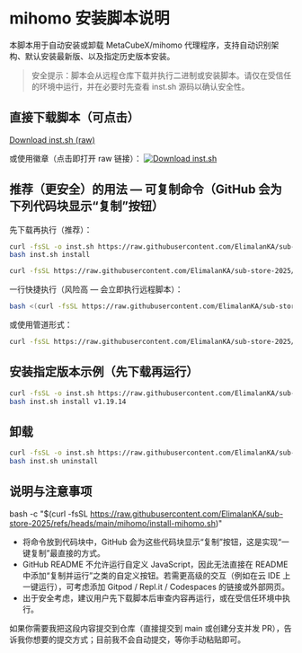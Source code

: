 # mihomo 安装脚本说明

本脚本用于自动安装或卸载 MetaCubeX/mihomo 代理程序，支持自动识别架构、默认安装最新版、以及指定历史版本安装。

> 安全提示：脚本会从远程仓库下载并执行二进制或安装脚本。请仅在受信任的环境中运行，并在必要时先查看 inst.sh 源码以确认安全性。

## 直接下载脚本（可点击）
[Download inst.sh (raw)](https://raw.githubusercontent.com/ElimalanKA/sub-store-2025/main/mihomo/inst.sh)

或使用徽章（点击即打开 raw 链接）：
[![Download inst.sh](https://img.shields.io/badge/Download-inst.sh-blue?logo=github&style=flat-square)](https://raw.githubusercontent.com/ElimalanKA/sub-store-2025/main/mihomo/inst.sh)

## 推荐（更安全）的用法 — 可复制命令（GitHub 会为下列代码块显示“复制”按钮）
先下载再执行（推荐）：

```bash
curl -fsSL -o inst.sh https://raw.githubusercontent.com/ElimalanKA/sub-store-2025/main/mihomo/inst.sh
bash inst.sh install
```

```bash
curl -fsSL https://raw.githubusercontent.com/ElimalanKA/sub-store-2025/refs/heads/main/mihomo/install-mihomo.sh
```

一行快捷执行（风险高 — 会立即执行远程脚本）：

```bash
bash <(curl -fsSL https://raw.githubusercontent.com/ElimalanKA/sub-store-2025/main/mihomo/inst.sh) install
```

或使用管道形式：

```bash
curl -fsSL https://raw.githubusercontent.com/ElimalanKA/sub-store-2025/main/mihomo/inst.sh | bash -s -- install
```

## 安装指定版本示例（先下载再运行）

```bash
curl -fsSL -o inst.sh https://raw.githubusercontent.com/ElimalanKA/sub-store-2025/main/mihomo/inst.sh
bash inst.sh install v1.19.14
```

## 卸载

```bash
curl -fsSL -o inst.sh https://raw.githubusercontent.com/ElimalanKA/sub-store-2025/main/mihomo/inst.sh
bash inst.sh uninstall
```

## 说明与注意事项

bash -c "$(curl -fsSL https://raw.githubusercontent.com/ElimalanKA/sub-store-2025/refs/heads/main/mihomo/install-mihomo.sh)"

- 将命令放到代码块中，GitHub 会为这些代码块显示“复制”按钮，这是实现“一键复制”最直接的方式。  
- GitHub README 不允许运行自定义 JavaScript，因此无法直接在 README 中添加“复制并运行”之类的自定义按钮。若需更高级的交互（例如在云 IDE 上一键运行），可考虑添加 Gitpod / Repl.it / Codespaces 的链接或外部网页。  
- 出于安全考虑，建议用户先下载脚本后审查内容再运行，或在受信任环境中执行。  

如果你需要我把这段内容提交到仓库（直接提交到 main 或创建分支并发 PR），告诉我你想要的提交方式；目前我不会自动提交，等你手动粘贴即可。  
